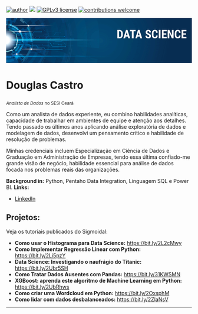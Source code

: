 [![author](https://img.shields.io/badge/author-carlosfab-red.svg)](https://www.linkedin.com/in/carlosfab) [![](https://img.shields.io/badge/python-3.7+-blue.svg)](https://www.python.org/downloads/release/python-365/) [![GPLv3 license](https://img.shields.io/badge/License-GPLv3-blue.svg)](http://perso.crans.org/besson/LICENSE.html) [![contributions welcome](https://img.shields.io/badge/contributions-welcome-brightgreen.svg?style=flat)](https://github.com/carlosfab/data_science/issues)

<p align="center">
  <img src="banner.png" >
</p>

# Douglas Castro
<sub>*Analista de Dados* no SESI Ceará</sub>

Como um analista de dados experiente, eu combino habilidades analíticas, capacidade de trabalhar em ambientes de equipe e atenção aos detalhes. Tendo passado os últimos anos aplicando análise exploratória de dados e modelagem de dados, desenvolvi um pensamento crítico e habilidade de resolução de problemas.

Minhas credenciais incluem Especialização em Ciência de Dados e Graduação em Administração de Empresas, tendo essa última confiado-me grande visão de negócio, habilidade essencial para análise de dados focada nos problemas reais das organizações.

**Background in:** Python, Pentaho Data Integration, Linguagem SQL e Power BI.
**Links:**

* [LinkedIn](https://www.linkedin.com/in/douglas-castro-87886255/)



## Projetos:
Veja os tutoriais publicados do Sigmoidal:

* **Como usar o Histograma para Data Science:** https://bit.ly/2L2cMwy
* **Como Implementar Regressão Linear com Python:** https://bit.ly/2Li5pzY
* **Data Science: Investigando o naufrágio do Titanic:** https://bit.ly/2Ubr5SH
* **Como Tratar Dados Ausentes com Pandas:** https://bit.ly/31KWSMN
* **XGBoost: aprenda este algoritmo de Machine Learning em Python:** https://bit.ly/2UbRhws
* **Como criar uma Wordcloud em Python:** https://bit.ly/2OxsphM
* **Como lidar com dados desbalanceados:** https://bit.ly/2ZlaNsV

---

